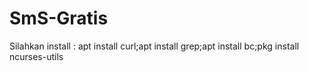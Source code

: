 # SmS-Gratis

Silahkan install : 
apt install curl;apt install grep;apt install bc;pkg install ncurses-utils